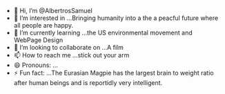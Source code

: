 - 👋 Hi, I’m @AlbertrosSamuel
- 👀 I’m interested in ...Bringing humanity into a the a peacful future where all people are happy.
- 🌱 I’m currently learning ...the US environmental movement and WebPage Design  
- 💞️ I’m looking to collaborate on ...A film  
- 📫 How to reach me ...stick out your arm
- 😄 Pronouns: ...
- ⚡ Fun fact: ...The Eurasian Magpie has the largest brain to weight ratio after human beings and is reportidly very intelligent.

<!---
AlbertrosSamuel/AlbertrosSamuel is a ✨ special ✨ repository because its `README.md` (this file) appears on your GitHub profile.
You can click the Preview link to take a look at your changes.
--->
